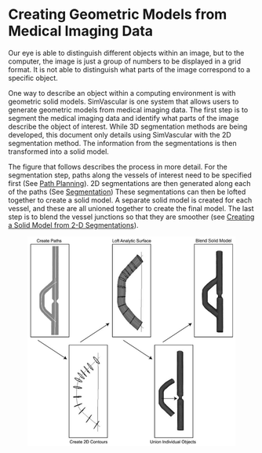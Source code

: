 # Creating Geometric Models from Medical Imaging Data #

Our eye is able to distinguish different objects within an image, but to the computer, the image is just a group of numbers to be displayed in a grid format.  It is not able to distinguish what parts of the image correspond to a specific object.  

One way to describe an object within a computing environment is with geometric solid models. 
SimVascular is one system that allows users to generate geometric models from medical imaging data. The first step is to segment the medical imaging data and identify what parts of the image describe the object of interest. While 3D segmentation methods are being developed, this document only details using SimVascular with the 2D segmentation method.  The information from the segmentations is then transformed into a solid model.

The figure that follows describes the process in more detail.  For the segmentation step, paths along the vessels of interest need to be specified first (See [Path Planning](#modelingPathPlanning)). 2D segmentations are then generated along each of the paths (See [Segmentation](#modelingSegmentation)) These segmentations can then be lofted together to create a solid model. A separate solid model is created for each vessel, and these are all unioned together to create the final model. The last step is to blend the vessel junctions so that they are smoother (see [Creating a Solid Model from 2-D Segmentations](#modelingCreatingSolidModel)).

<figure>
  <img class="svImg svImgLg"  src="documentation/modeling/imgs/modelingpipeline.jpg"> 
  <figcaption class="svCaption" ></figcaption>
</figure>
